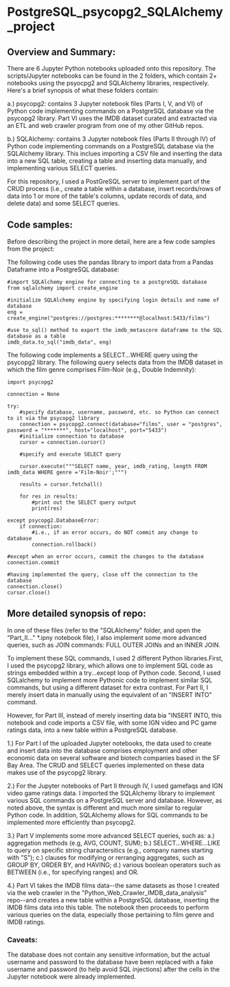 # PostgreSQL_psycopg2_SQLAlchemy_project
## Overview and Summary:
There are 6 Jupyter Python notebooks uploaded onto this repository. The scripts/Jupyter notebooks can be found in the 2 folders, which contain 2+ notebooks using the psyocpg2 and SQLAlchemy libraries, respectively. Here's a brief synopsis of what these folders contain:

a.) psycopg2: contains 3 Jupyter notebook files (Parts I, V, and VI) of Python code implementing commands on a PostgreSQL database via the psycopg2 library. Part VI uses the IMDB dataset curated and extracted via an ETL and web crawler program from one of my other GitHub repos.

b.) SQLAlchemy: contains 3 Jupyter notebook files (Parts II through IV) of Python code implementing commands on a PostgreSQL database via the SQLAlchemy library. This inclues importing a CSV file and inserting the data into a new SQL table, creating a table and inserting data manually, and implementing various SELECT queries.


For this repository, I used a PostGreSQL server to implement part of the CRUD process (i.e., create a table within a database, insert records/rows of data into 1 or more of the table's columns, update records of data, and delete data) and some SELECT queries. 

## Code samples:
Before describing the project in more detail, here are a few code samples from the project:

The following code uses the pandas library to import data from a Pandas Dataframe into a PostgreSQL database:
```
#import SQLAlchemy engine for connecting to a postgreSQL database
from sqlalchemy import create_engine

#initialize SQLAlchemy engine by specifying login details and name of database
eng = create_engine("postgres://postgres:********@localhost:5433/films")

#use to_sql() method to export the imdb_metascore dataframe to the SQL database as a table
imdb_data.to_sql("imdb_data", eng)
```

The following code implements a SELECT...WHERE query using the psycopg2 library. The following query selects data from the IMDB dataset in which the film genre comprises Film-Noir (e.g., Double Indemnity):
```
import psycopg2 

connection = None

try:
    #specify database, username, password, etc. so Python can connect to it via the psycopg2 library
    connection = psycopg2.connect(database="films", user = "postgres", password = "*******", host="localhost", port="5433")
    #initialize connection to database
    cursor = connection.cursor()
    
    #specify and execute SELECT query
    
    cursor.execute("""SELECT name, year, imdb_rating, length FROM imdb_data WHERE genre ='Film-Noir';""")
    
    results = cursor.fetchall()
    
    for res in results:
        #print out the SELECT query output
        print(res)
        
except psycopg2.DatabaseError:
    if connection:
        #i.e., if an error occurs, do NOT commit any change to database
        connection.rollback()

#except when an error occurs, commit the changes to the database
connection.commit

#having implemented the query, close off the connection to the database
connection.close()
cursor.close()
```
## More detailed synopsis of repo:
In one of these files (refer to the "SQLAlchemy" folder, and open the "Part_II..." *.ipny notebook file), I also implement some more advanced queries, such as JOIN commands: FULL OUTER JOINs and an INNER JOIN. 

To implement these SQL commands, I used 2 different Python libraries.First, I used the psycopg2 library, which allows one to implement SQL code as strings embedded within a try...except loop of Python code. Second, I used SQLalchemy to implement more Pythonic code to implement similar SQL commands, but using a different dataset for extra contrast. For Part II, I merely insert data in manually using the equivalent of an "INSERT INTO" command. 

However, for Part III, instead of merely inserting data bia "INSERT INTO, this notebook and code imports a CSV file, with some IGN video and PC game ratings data, into a new table within a PostgreSQL database. 

1.) For Part I of the uploaded Jupyter notebooks, the data used to create and insert data into the database comprises employment and other economic data on several software and biotech companies based in the SF Bay Area. The CRUD and SELECT queries implemented on these data makes use of the psycopg2 library.

2.) For the Jupyter notebooks of Part II through IV, I used gamefaqs and IGN video game ratings data. I imported the SQLAlchemy library to implement various SQL commands on a PostgreSQL server and database. However, as noted above, the syntax is different and much more similar to regular Python code. In addition, SQLAlchemy allows for SQL commands to be implemented more efficiently than psycopg2. 

3.) Part V implements some more advanced SELECT queries, such as: 
a.) aggregation methods (e.g, AVG, COUNT, SUM);
b.) SELECT...WHERE...LIKE to query on specific string charactersitics (e.g., company names starting with "S"); 
c.) clauses for modifying or rerranging aggregates, such as GROUP BY, ORDER BY, and HAVING; 
d.) various boolean operators such as BETWEEN (i.e., for specifying ranges) and OR. 

4.) Part VI takes the IMDB films data--the same datasets as those I created via the web crawler in the "Python_Web_Crawler_IMDB_data_analysis" repo--and creates a new table within a PostgreSQL database, inserting the IMDB films data into this table. The notebook then proceeds to perform various queries on the data, especially those pertaining to film genre and IMDB ratings.

### Caveats: 
The database does not contain any sensitive information, but the actual username and password to the database have been replaced with a fake username and password (to help avoid SQL injections) after the cells in the Jupyter notebook were already implemented.  
